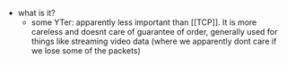   * what is it?
    * some YTer: apparently less important than [[TCP]]. It is more careless and doesnt care of guarantee of order, generally used for things like streaming video data (where we apparently dont care if we lose some of the packets)